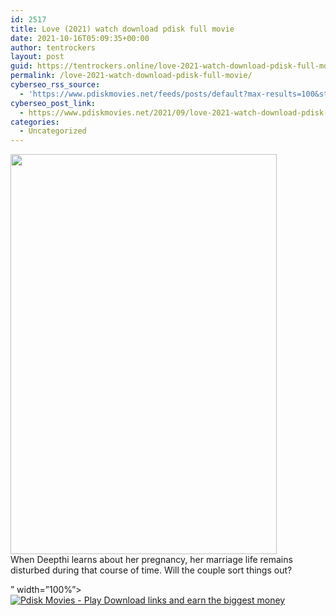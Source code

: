 ```yaml
---
id: 2517
title: Love (2021) watch download pdisk full movie
date: 2021-10-16T05:09:35+00:00
author: tentrockers
layout: post
guid: https://tentrockers.online/love-2021-watch-download-pdisk-full-movie/
permalink: /love-2021-watch-download-pdisk-full-movie/
cyberseo_rss_source:
  - 'https://www.pdiskmovies.net/feeds/posts/default?max-results=100&start-index=301'
cyberseo_post_link:
  - https://www.pdiskmovies.net/2021/09/love-2021-watch-download-pdisk-full.html
categories:
  - Uncategorized
---
```

<div class="separator">
  <a href="https://1.bp.blogspot.com/-8lONkGxKOWM/YUnKCEnjCfI/AAAAAAAAAD8/lJSoplo6avomlPrAYg49laSjjky0ylj1ACNcBGAsYHQ/s540/Love%2B%25282021%2529%2Bwatch%2Bdownload%2Bpdisk%2Bfull%2Bmovie.jpg" imageanchor="1"><img loading="lazy" border="0" data-original-height="540" data-original-width="360" height="640" src="https://1.bp.blogspot.com/-8lONkGxKOWM/YUnKCEnjCfI/AAAAAAAAAD8/lJSoplo6avomlPrAYg49laSjjky0ylj1ACNcBGAsYHQ/w426-h640/Love%2B%25282021%2529%2Bwatch%2Bdownload%2Bpdisk%2Bfull%2Bmovie.jpg" width="426" /></a>
</div>



<div>
  <span>When Deepthi learns about her pregnancy, her marriage life remains disturbed during that course of time. Will the couple sort things out?</span>
</div>

&#8221; width=&#8221;100%&#8221;> [![](https://1.bp.blogspot.com/-a93bp85aB6g/YUXjACCiX3I/AAAAAAAAbQE/GHmPI7h0af0tqn6tYzd0cdrDv9Hu9LUSACLcBGAsYHQ/s16000/Play_it_New-removebg-preview.png "Pdisk Movies - Play Download links and earn the biggest money")](https://kofilink.com/1/bnYybGQxMDAzMGQz?dn=1)